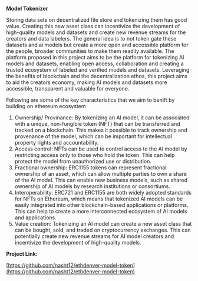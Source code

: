 **Model Tokenizer**

Storing data sets on decentralized file store and tokenizing them has good value. Creating this new asset class can incentivize the development of high-quality models and datasets and create new revenue streams for the creators and data labelers. The general idea is to not token gate these datasets and ai models but create a more open and accessible platform for the people, broader communities to make them readily available. The platform proposed in this project aims to be the platform for tokenizing AI models and datasets, enabling open access, collaboration and creating a trusted ecosystem of labeled and verified models and datasets. Leveraging the benefits of blockchain and the decentralization ethos, this project aims to aid the creators economy, making AI models and datasets more accessible, transparent and valuable for everyone.

Following are some of the key characteristics that we aim to benift by building on ethereum ecosystem

1. Ownership/ Provinance: By tokenizing an AI model, it can be associated with a unique, non-fungible token (NFT) that can be transferred and tracked on a blockchain. This makes it possible to track ownership and provenance of the model, which can be important for intellectual property rights and accountability.
2. Access control: NFTs can be used to control access to the AI model by restricting access only to those who hold the token. This can help protect the model from unauthorized use or distribution.
3. Fractional ownership: ERC1155 tokens can represent fractional ownership of an asset, which can allow multiple parties to own a share of the AI model. This can enable new business models, such as shared ownership of AI models by research institutions or consortiums.
4. Interoperability: ERC721 and ERC1155 are both widely adopted standards for NFTs on Ethereum, which means that tokenized AI models can be easily integrated into other blockchain-based applications or platforms. This can help to create a more interconnected ecosystem of AI models and applications.
5. Value creation: Tokenizing an AI model can create a new asset class that can be bought, sold, and traded on cryptocurrency exchanges. This can potentially create new revenue streams for AI model creators and incentivize the development of high-quality models.

**Project Link:**

[https://github.com/nasht12/ethdenver-model-token](https://github.com/nasht12/ethdenver-model-token)
